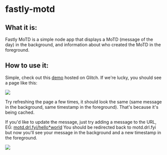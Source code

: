 # fastly-motd

## What it is: 

Fastly MoTD is a simple node app that displays a MoTD (message of the day) in the background, and information about who created the MoTD in the foreground. 

## How to use it: 

Simple, check out this [demo](https://motd.drl.fyi) hosted on Glitch. If we're lucky, you should see a page like this:

![](https://cdn.glitch.com/5c586511-8b2c-4245-99d1-922a4c0ceb06%2FScreen%20Shot%202019-06-29%20at%2010.02.30%20PM.png?v=1561860174359)

Try refreshing the page a few times, it should look the same (same message in the background, same timestamp in the foreground). That's because it's being cached. 

If you'd like to update the message, just try adding a message to the URL, EG: [motd.drl.fyi/hello*world](https://motd.drl.fyi/hello*world) You should be redirected back to motd.drl.fyi but now you'll see your message in the background and a new timestamp in the foreground. 

![](https://cdn.glitch.com/5c586511-8b2c-4245-99d1-922a4c0ceb06%2FScreen%20Shot%202019-06-29%20at%2010.08.09%20PM.png?v=1561860500128)